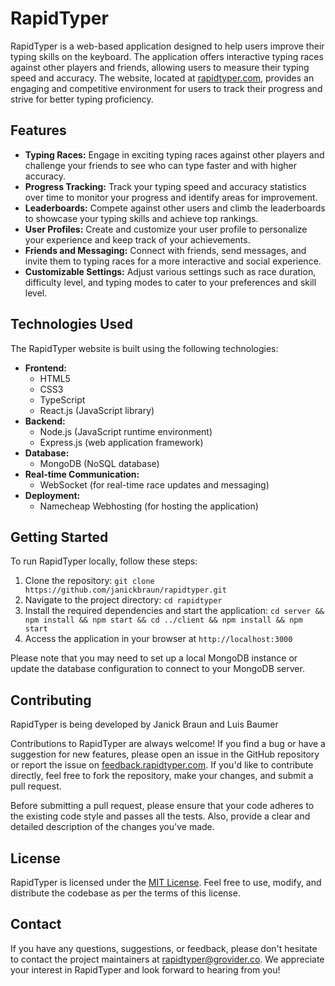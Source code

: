 # RapidTyper

RapidTyper is a web-based application designed to help users improve their typing skills on the keyboard. The application offers interactive typing races against other players and friends, allowing users to measure their typing speed and accuracy. The website, located at [rapidtyper.com](https://www.rapidtyper.com), provides an engaging and competitive environment for users to track their progress and strive for better typing proficiency.

## Features

- **Typing Races:** Engage in exciting typing races against other players and challenge your friends to see who can type faster and with higher accuracy.
- **Progress Tracking:** Track your typing speed and accuracy statistics over time to monitor your progress and identify areas for improvement.
- **Leaderboards:** Compete against other users and climb the leaderboards to showcase your typing skills and achieve top rankings.
- **User Profiles:** Create and customize your user profile to personalize your experience and keep track of your achievements.
- **Friends and Messaging:** Connect with friends, send messages, and invite them to typing races for a more interactive and social experience.
- **Customizable Settings:** Adjust various settings such as race duration, difficulty level, and typing modes to cater to your preferences and skill level.

## Technologies Used

The RapidTyper website is built using the following technologies:

- **Frontend:**
  - HTML5
  - CSS3
  - TypeScript
  - React.js (JavaScript library)
- **Backend:**
  - Node.js (JavaScript runtime environment)
  - Express.js (web application framework)
- **Database:**
  - MongoDB (NoSQL database)
- **Real-time Communication:**
  - WebSocket (for real-time race updates and messaging)
- **Deployment:**
  - Namecheap Webhosting (for hosting the application)

## Getting Started

To run RapidTyper locally, follow these steps:

1. Clone the repository: `git clone https://github.com/janickbraun/rapidtyper.git`
2. Navigate to the project directory: `cd rapidtyper`
3. Install the required dependencies and start the application: `cd server && npm install && npm start && cd ../client && npm install && npm start`
5. Access the application in your browser at `http://localhost:3000`

Please note that you may need to set up a local MongoDB instance or update the database configuration to connect to your MongoDB server.

## Contributing
RapidTyper is being developed by Janick Braun and Luis Baumer

Contributions to RapidTyper are always welcome! If you find a bug or have a suggestion for new features, please open an issue in the GitHub repository or report the issue on [feedback.rapidtyper.com](https://feedback.rapidtyper.com). If you'd like to contribute directly, feel free to fork the repository, make your changes, and submit a pull request.

Before submitting a pull request, please ensure that your code adheres to the existing code style and passes all the tests. Also, provide a clear and detailed description of the changes you've made.

## License

RapidTyper is licensed under the [MIT License](https://opensource.org/licenses/MIT). Feel free to use, modify, and distribute the codebase as per the terms of this license.

## Contact

If you have any questions, suggestions, or feedback, please don't hesitate to contact the project maintainers at [rapidtyper@grovider.co](mailto:rapidtyper@grovider.co). We appreciate your interest in RapidTyper and look forward to hearing from you!
